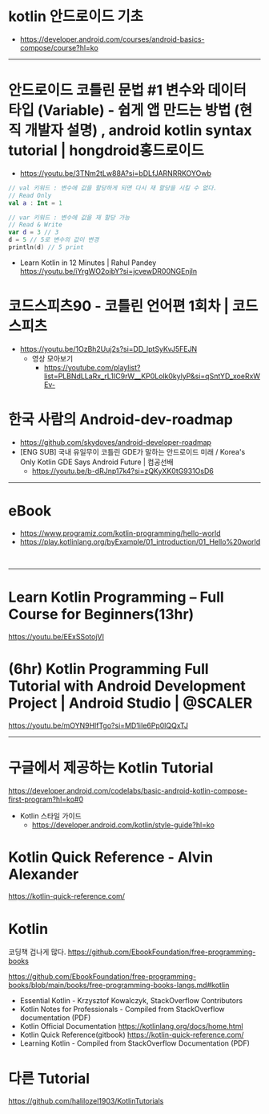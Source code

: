 # kotlin 안드로이드 기초
- https://developer.android.com/courses/android-basics-compose/course?hl=ko

<hr />

# 안드로이드 코틀린 문법 #1 변수와 데이터 타입 (Variable) - 쉽게 앱 만드는 방법 (현직 개발자 설명) , android kotlin syntax tutorial | hongdroid홍드로이드

- https://youtu.be/3TNm2tLw88A?si=bDLfJARNRRKOYOwb
```kt
// val 키워드 : 변수에 값을 할당하게 되면 다시 재 할당을 시킬 수 없다.
// Read Only
val a : Int = 1

// var 키워드 : 변수에 값을 재 할당 가능
// Read & Write
var d = 3 // 3
d = 5 // 5로 변수의 값이 변경
println(d) // 5 print

```

- Learn Kotlin in 12 Minutes | Rahul Pandey https://youtu.be/iYrgWO2oibY?si=jcvewDR00NGEnjln


# 코드스피츠90 - 코틀린 언어편 1회차 | 코드스피츠

- https://youtu.be/1OzBh2Uuj2s?si=DD_lptSyKvJ5FEJN
  - 영상 모아보기
    - https://youtube.com/playlist?list=PLBNdLLaRx_rL1IC9rW__KP0Lolk0kylyP&si=qSntYD_xoeRxWEv-


# 한국 사람의 Android-dev-roadmap

- https://github.com/skydoves/android-developer-roadmap
- [ENG SUB] 국내 유일무이 코틀린 GDE가 말하는 안드로이드 미래 / Korea's Only Kotlin GDE Says Android Future | 컴공선배
  - https://youtu.be/b-dRJnp17k4?si=zQKyXK0tG931OsD6


<hr>

# eBook

- https://www.programiz.com/kotlin-programming/hello-world
- https://play.kotlinlang.org/byExample/01_introduction/01_Hello%20world

<br>

<hr>

# Learn Kotlin Programming – Full Course for Beginners(13hr)

https://youtu.be/EExSSotojVI

# (6hr) Kotlin Programming Full Tutorial with Android Development Project | Android Studio | @SCALER 

https://youtu.be/mOYN9HlfTgo?si=MD1iIe6Pp0lQQxTJ

<hr>

# 구글에서 제공하는 Kotlin Tutorial

https://developer.android.com/codelabs/basic-android-kotlin-compose-first-program?hl=ko#0

- Kotlin 스타일 가이드
  - https://developer.android.com/kotlin/style-guide?hl=ko

# Kotlin Quick Reference - Alvin Alexander 

https://kotlin-quick-reference.com/

# Kotlin

코딩책 겁나게 많다. https://github.com/EbookFoundation/free-programming-books

https://github.com/EbookFoundation/free-programming-books/blob/main/books/free-programming-books-langs.md#kotlin

- Essential Kotlin - Krzysztof Kowalczyk, StackOverflow Contributors
- Kotlin Notes for Professionals - Compiled from StackOverflow documentation (PDF)
- Kotlin Official Documentation https://kotlinlang.org/docs/home.html
- Kotlin Quick Reference(gitbook) https://kotlin-quick-reference.com/
- Learning Kotlin - Compiled from StackOverflow Documentation (PDF)

# 다른 Tutorial 

https://github.com/halilozel1903/KotlinTutorials
